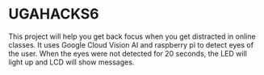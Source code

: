 # UGAHACKS6
This project will help you get back focus when you get distracted in online classes.
It uses Google Cloud Vision AI and raspberry pi to detect eyes of the user. When the eyes were not detected for 20 seconds, the LED will light up and LCD will show messages.
